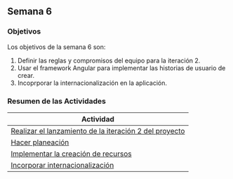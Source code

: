 ## Semana 6

### Objetivos

Los objetivos de la semana 6 son:

1. Definir las reglas y compromisos del equipo para la iteración 2.
2. Usar el framework Angular para implementar las historias de usuario de crear.
3. Incoprporar la internacionalización en la aplicación. 

### Resumen de las Actividades

| Actividad                                                                |
| ------------------------------------------------------------------------ |
| [Realizar el lanzamiento de la iteración 2 del proyecto](s6_lanzamiento) |
| [Hacer planeación ](s6_syp)                                |
| [Implementar la creación de recursos ](s6_crear)                         |
| [Incorporar internacionalización](s6_i18n)                               |

